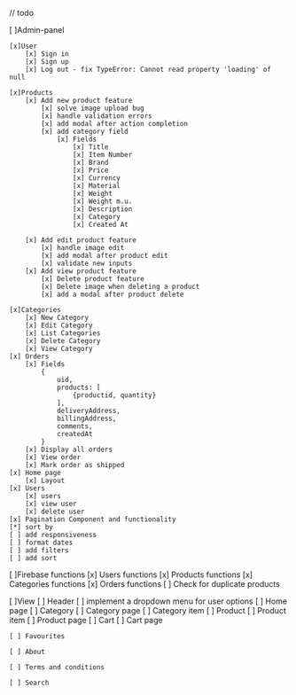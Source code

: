 // todo 

[ ]Admin-panel

    [x]User
        [x] Sign in
        [x] Sign up
        [x] Log out - fix TypeError: Cannot read property 'loading' of null

    [x]Products
        [x] Add new product feature 
            [x] solve image upload bug
            [x] handle validation errors
            [x] add modal after action completion
            [x] add category field
                [x] Fields
                    [x] Title
                    [x] Item Number
                    [x] Brand
                    [x] Price
                    [x] Currency
                    [x] Material
                    [x] Weight
                    [x] Weight m.u.
                    [x] Description
                    [x] Category
                    [x] Created At
   
        [x] Add edit product feature
            [x] handle image edit
            [x] add modal after product edit
            [x] validate new inputs
        [x] Add view product feature
            [x] Delete product feature
            [x] Delete image when deleting a product
            [x] add a modal after product delete

    [x]Categories 
        [x] New Category
        [x] Edit Category
        [x] List Categories
        [x] Delete Category
        [x] View Category
    [x] Orders
        [x] Fields 
            {
                uid, 
                products: [
                    {productid, quantity}
                ],
                deliveryAddress, 
                billingAddress,
                comments,
                createdAt
            }
        [x] Display all orders
        [x] View order
        [x] Mark order as shipped
    [x] Home page 
        [x] Layout
    [x] Users
        [x] users
        [x] view user
        [x] delete user
    [x] Pagination Component and functionality
    [*] sort by 
    [ ] add responsiveness
    [ ] format dates 
    [ ] add filters 
    [ ] add sort

[ ]Firebase functions
    [x] Users functions
    [x] Products functions
    [x] Categories functions
    [x] Orders functions
    [ ] Check for duplicate products

[ ]View 
    [ ] Header
        [ ] implement a dropdown menu for user options
    [ ] Home page
    [ ] Category
        [ ] Category page 
        [ ] Category item
    [ ] Product 
        [ ] Product item 
        [ ] Product page 
    [ ] Cart
        [ ] Cart page
    
    [ ] Favourites 

    [ ] About 

    [ ] Terms and conditions

    [ ] Search 